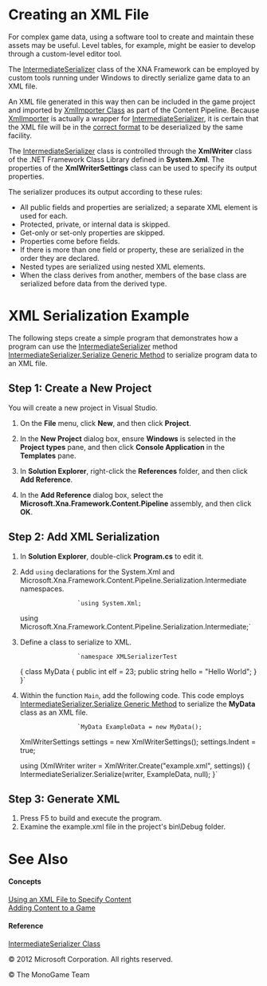 

# Creating an XML File

For complex game data, using a software tool to create and maintain these assets may be useful. Level tables, for example, might be easier to develop through a custom-level editor tool.

The [IntermediateSerializer](T_Microsoft_Xna_Framework_Content_Pipeline_Serialization_Intermediate_IntermediateSerializer.md) class of the XNA Framework can be employed by custom tools running under Windows to directly serialize game data to an XML file.

An XML file generated in this way then can be included in the game project and imported by [XmlImporter Class](T_Microsoft_Xna_Framework_Content_Pipeline_XmlImporter.md) as part of the Content Pipeline. Because [XmlImporter](T_Microsoft_Xna_Framework_Content_Pipeline_XmlImporter.md) is actually a wrapper for [IntermediateSerializer](T_Microsoft_Xna_Framework_Content_Pipeline_Serialization_Intermediate_IntermediateSerializer.md), it is certain that the XML file will be in the [correct format](CP_XML_Elements.md) to be deserialized by the same facility.

The [IntermediateSerializer](T_Microsoft_Xna_Framework_Content_Pipeline_Serialization_Intermediate_IntermediateSerializer.md) class is controlled through the **XmlWriter** class of the .NET Framework Class Library defined in **System.Xml**. The properties of the **XmlWriterSettings** class can be used to specify its output properties.

The serializer produces its output according to these rules:

*   All public fields and properties are serialized; a separate XML element is used for each.
*   Protected, private, or internal data is skipped.
*   Get-only or set-only properties are skipped.
*   Properties come before fields.
*   If there is more than one field or property, these are serialized in the order they are declared.
*   Nested types are serialized using nested XML elements.
*   When the class derives from another, members of the base class are serialized before data from the derived type.

# XML Serialization Example

The following steps create a simple program that demonstrates how a program can use the [IntermediateSerializer](T_Microsoft_Xna_Framework_Content_Pipeline_Serialization_Intermediate_IntermediateSerializer.md) method [IntermediateSerializer.Serialize Generic Method](M_Microsoft_Xna_Framework_Content_Pipeline_Serialization_Intermediate_IntermediateSerializer_Serialize``1.md) to serialize program data to an XML file.

## Step 1: Create a New Project

You will create a new project in Visual Studio.

1.  On the **File** menu, click **New**, and then click **Project**.
    
2.  In the **New Project** dialog box, ensure **Windows** is selected in the **Project types** pane, and then click **Console Application** in the **Templates** pane.
    
3.  In **Solution Explorer**, right-click the **References** folder, and then click **Add Reference**.
    
4.  In the **Add Reference** dialog box, select the **Microsoft.Xna.Framework.Content.Pipeline** assembly, and then click **OK**.
    

## Step 2: Add XML Serialization

1.  In **Solution Explorer**, double-click **Program.cs** to edit it.
    
2.  Add `using` declarations for the System.Xml and Microsoft.Xna.Framework.Content.Pipeline.Serialization.Intermediate namespaces.
    
                        `using System.Xml;
    using Microsoft.Xna.Framework.Content.Pipeline.Serialization.Intermediate;`
                      
    
3.  Define a class to serialize to XML.
    
                        `namespace XMLSerializerTest
    {
        class MyData
        {
            public int elf = 23;
            public string hello = "Hello World";
        }
    }`
                      
    
4.  Within the function `Main`, add the following code. This code employs [IntermediateSerializer.Serialize Generic Method](M_Microsoft_Xna_Framework_Content_Pipeline_Serialization_Intermediate_IntermediateSerializer_Serialize``1.md) to serialize the **MyData** class as an XML file.
    
                        `MyData ExampleData = new MyData();
    
    XmlWriterSettings settings = new XmlWriterSettings();
    settings.Indent = true;
    
    using (XmlWriter writer = XmlWriter.Create("example.xml", settings))
    {
        IntermediateSerializer.Serialize(writer, ExampleData, null);
    }`
                      
    

## Step 3: Generate XML

1.  Press F5 to build and execute the program.
2.  Examine the example.xml file in the project's bin\\Debug folder.
    

# See Also

#### Concepts

[Using an XML File to Specify Content](CP_XML_Overview.md)  
[Adding Content to a Game](CP_TopLevel.md)  

#### Reference

[IntermediateSerializer Class](T_Microsoft_Xna_Framework_Content_Pipeline_Serialization_Intermediate_IntermediateSerializer.md)  

© 2012 Microsoft Corporation. All rights reserved.  

© The MonoGame Team